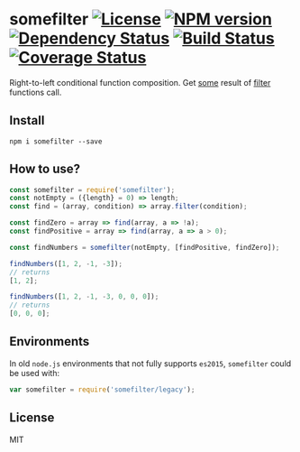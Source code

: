 # somefilter [![License][LicenseIMGURL]][LicenseURL] [![NPM version][NPMIMGURL]][NPMURL] [![Dependency Status][DependencyStatusIMGURL]][DependencyStatusURL] [![Build Status][BuildStatusIMGURL]][BuildStatusURL] [![Coverage Status][CoverageIMGURL]][CoverageURL]

Right-to-left conditional function composition. Get [some][someURL] result of [filter][filterURL] functions call.

## Install

```
npm i somefilter --save
```

## How to use?

```js
const somefilter = require('somefilter');
const notEmpty = ({length} = 0) => length;
const find = (array, condition) => array.filter(condition);

const findZero = array => find(array, a => !a);
const findPositive = array => find(array, a => a > 0);

const findNumbers = somefilter(notEmpty, [findPositive, findZero]);

findNumbers([1, 2, -1, -3]);
// returns
[1, 2];

findNumbers([1, 2, -1, -3, 0, 0, 0]);
// returns
[0, 0, 0];
```

## Environments

In old `node.js` environments that not fully supports `es2015`, `somefilter` could be used with:

```js
var somefilter = require('somefilter/legacy');
```

## License

MIT

[NPMIMGURL]:                https://img.shields.io/npm/v/somefilter.svg?style=flat
[BuildStatusIMGURL]:        https://img.shields.io/travis/coderaiser/somefilter/master.svg?style=flat
[DependencyStatusIMGURL]:   https://img.shields.io/gemnasium/coderaiser/somefilter.svg?style=flat
[LicenseIMGURL]:            https://img.shields.io/badge/license-MIT-317BF9.svg?style=flat
[NPMURL]:                   https://npmjs.org/package/somefilter "npm"
[BuildStatusURL]:           https://travis-ci.org/coderaiser/somefilter  "Build Status"
[DependencyStatusURL]:      https://gemnasium.com/coderaiser/somefilter "Dependency Status"
[LicenseURL]:               https://tldrlegal.com/license/mit-license "MIT License"

[CoverageURL]:              https://coveralls.io/github/coderaiser/somefilter?branch=master
[CoverageIMGURL]:           https://coveralls.io/repos/coderaiser/somefilter/badge.svg?branch=master&service=github

[someURL]:                  https://developer.mozilla.org/en-US/docs/Web/JavaScript/Reference/Global_Objects/Array/some
[filterURL]:                https://developer.mozilla.org/en-US/docs/Web/JavaScript/Reference/Global_Objects/Array/filter

